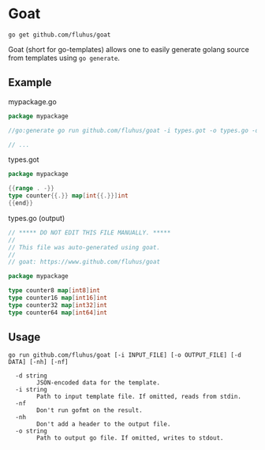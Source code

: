 # Goat

```
go get github.com/fluhus/goat
```

Goat (short for go-templates) allows one to easily generate golang source from templates using `go generate`.

## Example

mypackage.go

```go
package mypackage

//go:generate go run github.com/fluhus/goat -i types.got -o types.go -d [8,16,32,64]

// ...
```

types.got

```go
package mypackage

{{range . -}}
type counter{{.}} map[int{{.}}]int
{{end}}
```

types.go (output)

```go
// ***** DO NOT EDIT THIS FILE MANUALLY. *****
//
// This file was auto-generated using goat.
//
// goat: https://www.github.com/fluhus/goat

package mypackage

type counter8 map[int8]int
type counter16 map[int16]int
type counter32 map[int32]int
type counter64 map[int64]int
```

## Usage

```
go run github.com/fluhus/goat [-i INPUT_FILE] [-o OUTPUT_FILE] [-d DATA] [-nh] [-nf]

  -d string
    	JSON-encoded data for the template.
  -i string
    	Path to input template file. If omitted, reads from stdin.
  -nf
    	Don't run gofmt on the result.
  -nh
    	Don't add a header to the output file.
  -o string
    	Path to output go file. If omitted, writes to stdout.
```
